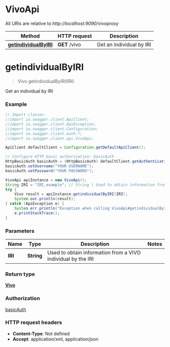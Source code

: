 # VivoApi

All URIs are relative to *http://localhost:9090/vivoproxy*

Method | HTTP request | Description
------------- | ------------- | -------------
[**getindividualByIRI**](VivoApi.md#getindividualByIRI) | **GET** /vivo | Get an individual by IRI


<a name="getindividualByIRI"></a>
# **getindividualByIRI**
> Vivo getindividualByIRI(IRI)

Get an individual by IRI



### Example
```java
// Import classes:
//import io.swagger.client.ApiClient;
//import io.swagger.client.ApiException;
//import io.swagger.client.Configuration;
//import io.swagger.client.auth.*;
//import io.swagger.client.api.VivoApi;

ApiClient defaultClient = Configuration.getDefaultApiClient();

// Configure HTTP basic authorization: basicAuth
HttpBasicAuth basicAuth = (HttpBasicAuth) defaultClient.getAuthentication("basicAuth");
basicAuth.setUsername("YOUR USERNAME");
basicAuth.setPassword("YOUR PASSWORD");

VivoApi apiInstance = new VivoApi();
String IRI = "IRI_example"; // String | Used to obtain information from a VIVO individual by the IRI
try {
    Vivo result = apiInstance.getindividualByIRI(IRI);
    System.out.println(result);
} catch (ApiException e) {
    System.err.println("Exception when calling VivoApi#getindividualByIRI");
    e.printStackTrace();
}
```

### Parameters

Name | Type | Description  | Notes
------------- | ------------- | ------------- | -------------
 **IRI** | **String**| Used to obtain information from a VIVO individual by the IRI |

### Return type

[**Vivo**](Vivo.md)

### Authorization

[basicAuth](../README.md#basicAuth)

### HTTP request headers

 - **Content-Type**: Not defined
 - **Accept**: application/xml, application/json

